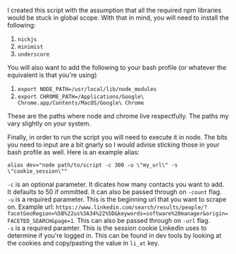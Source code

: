 I created this script with the assumption that all the required npm libraries would be stuck in global scope. With that in mind, you will need to install the following:
1) `nickjs`
2) `minimist`
3) `underscore`

You will also want to add the following to your bash profile (or whatever the equivalent is that you're using)
1) `export NODE_PATH=/usr/local/lib/node_modules` 
2) `export CHROME_PATH=/Applications/Google\ Chrome.app/Contents/MacOS/Google\ Chrome`

These are the paths where node and chrome live respectfully. The paths my vary slightly on your system.

Finally, in order to run the script you will need to execute it in node. The bits you need to input are a bit gnarly so I would advise sticking those in your bash profile as well. Here is an example alias:

`alias dev="node path/to/script -c 300 -u \"my_url\" -s \"cookie_session\""`

`-c` is an optional parameter. It dicates how many contacts you want to add. It defaults to 50 if ommitted. It can also be passed through on `-count` flag. <br/>
`-u` is a required parameter. This is the beginning url that you want to scrape on. Example url: `https://www.linkedin.com/search/results/people/?facetGeoRegion=%5B%22us%3A34%22%5D&keywords=software%20manager&origin=FACETED_SEARCH&page=1`. This can also be passed through on `-url` flag. <br/>
`-s` is a required paramter. This is the session cookie LinkedIn uses to determine if you're logged in. This can be found in dev tools by looking at the cookies and copy/pasting the value in `li_at` key.
